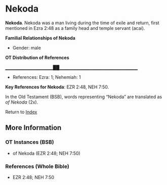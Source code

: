 # Nekoda
**Nekoda**. 
Nekoda was a man living during the time of exile and return, first mentioned in Ezra 2:48 as a family head and temple servant (acai). 




**Familial Relationships of Nekoda**


* Gender: male


**OT Distribution of References**

▁▁▁▁▁▁▁▁▁▁▁▁▁▁██▁▁▁▁▁▁▁▁▁▁▁▁▁▁▁▁▁▁▁▁▁▁▁
* References: Ezra: 1; Nehemiah: 1



**Key References for Nekoda**: 
EZR 2:48, NEH 7:50. 


In the Old Testament (BSB), words representing “Nekoda” are translated as 
*of Nekoda* (2x). 




Return to [Index](00-Index.md)

## More Information

### OT Instances (BSB)

* of Nekoda (EZR 2:48; NEH 7:50)



### References (Whole Bible)

* EZR 2:48; NEH 7:50



